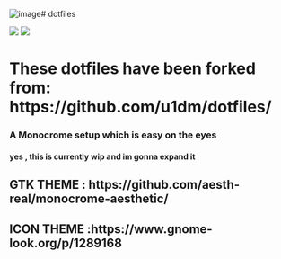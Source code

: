 ![image](https://github.com/aesth-real/dotfiles/assets/69789584/4289e49b-5022-47af-a8f4-f01f5cac5ab5)# dotfiles

<img src='https://media.discordapp.net/attachments/1056534943297196094/1173564492672675860/image.png?ex=65646a1a&is=6551f51a&hm=ac662222e748d6c049c59b96afb304e40f4b138cec44b7987160be640d77af49&=&width=1065&height=599'></img>
<img src='https://media.discordapp.net/attachments/1184844370965438467/1189895598011330561/image.png?ex=659fd3a1&is=658d5ea1&hm=9810641f847619befcf6379fe90ddfc7792876e06b9d25bface9c46e4616473d&=&format=webp&quality=lossless&width=1071&height=602'></img>
<h1>These dotfiles have been forked from: https://github.com/u1dm/dotfiles/</h1>

<h3>A Monocrome setup which is easy on the eyes</h3>

<h4>yes , this is currently wip and im gonna expand it </h4>

<h2>GTK THEME : https://github.com/aesth-real/monocrome-aesthetic/</h2>
<h2>ICON THEME :https://www.gnome-look.org/p/1289168</h2>
